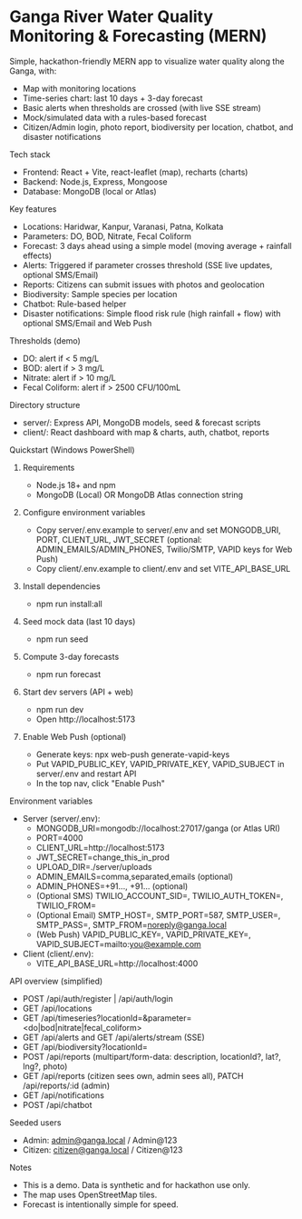 # Ganga River Water Quality Monitoring & Forecasting (MERN)

Simple, hackathon-friendly MERN app to visualize water quality along the Ganga, with:
- Map with monitoring locations
- Time-series chart: last 10 days + 3-day forecast
- Basic alerts when thresholds are crossed (with live SSE stream)
- Mock/simulated data with a rules-based forecast
- Citizen/Admin login, photo report, biodiversity per location, chatbot, and disaster notifications

Tech stack
- Frontend: React + Vite, react-leaflet (map), recharts (charts)
- Backend: Node.js, Express, Mongoose
- Database: MongoDB (local or Atlas)

Key features
- Locations: Haridwar, Kanpur, Varanasi, Patna, Kolkata
- Parameters: DO, BOD, Nitrate, Fecal Coliform
- Forecast: 3 days ahead using a simple model (moving average + rainfall effects)
- Alerts: Triggered if parameter crosses threshold (SSE live updates, optional SMS/Email)
- Reports: Citizens can submit issues with photos and geolocation
- Biodiversity: Sample species per location
- Chatbot: Rule-based helper
- Disaster notifications: Simple flood risk rule (high rainfall + flow) with optional SMS/Email and Web Push

Thresholds (demo)
- DO: alert if < 5 mg/L
- BOD: alert if > 3 mg/L
- Nitrate: alert if > 10 mg/L
- Fecal Coliform: alert if > 2500 CFU/100mL

Directory structure
- server/: Express API, MongoDB models, seed & forecast scripts
- client/: React dashboard with map & charts, auth, chatbot, reports

Quickstart (Windows PowerShell)
1) Requirements
   - Node.js 18+ and npm
   - MongoDB (Local) OR MongoDB Atlas connection string

2) Configure environment variables
   - Copy server/.env.example to server/.env and set MONGODB_URI, PORT, CLIENT_URL, JWT_SECRET (optional: ADMIN_EMAILS/ADMIN_PHONES, Twilio/SMTP, VAPID keys for Web Push)
   - Copy client/.env.example to client/.env and set VITE_API_BASE_URL

3) Install dependencies
   - npm run install:all

4) Seed mock data (last 10 days)
   - npm run seed

5) Compute 3-day forecasts
   - npm run forecast

6) Start dev servers (API + web)
   - npm run dev
   - Open http://localhost:5173

7) Enable Web Push (optional)
   - Generate keys: npx web-push generate-vapid-keys
   - Put VAPID_PUBLIC_KEY, VAPID_PRIVATE_KEY, VAPID_SUBJECT in server/.env and restart API
   - In the top nav, click "Enable Push"

Environment variables
- Server (server/.env):
  - MONGODB_URI=mongodb://localhost:27017/ganga (or Atlas URI)
  - PORT=4000
  - CLIENT_URL=http://localhost:5173
  - JWT_SECRET=change_this_in_prod
  - UPLOAD_DIR=./server/uploads
  - ADMIN_EMAILS=comma,separated,emails (optional)
  - ADMIN_PHONES=+91..., +91... (optional)
  - (Optional SMS) TWILIO_ACCOUNT_SID=, TWILIO_AUTH_TOKEN=, TWILIO_FROM=
  - (Optional Email) SMTP_HOST=, SMTP_PORT=587, SMTP_USER=, SMTP_PASS=, SMTP_FROM=noreply@ganga.local
  - (Web Push) VAPID_PUBLIC_KEY=, VAPID_PRIVATE_KEY=, VAPID_SUBJECT=mailto:you@example.com
- Client (client/.env):
  - VITE_API_BASE_URL=http://localhost:4000

API overview (simplified)
- POST /api/auth/register | /api/auth/login
- GET /api/locations
- GET /api/timeseries?locationId=<id>&parameter=<do|bod|nitrate|fecal_coliform>
- GET /api/alerts and GET /api/alerts/stream (SSE)
- GET /api/biodiversity?locationId=<id>
- POST /api/reports (multipart/form-data: description, locationId?, lat?, lng?, photo)
- GET /api/reports (citizen sees own, admin sees all), PATCH /api/reports/:id (admin)
- GET /api/notifications
- POST /api/chatbot

Seeded users
- Admin: admin@ganga.local / Admin@123
- Citizen: citizen@ganga.local / Citizen@123

Notes
- This is a demo. Data is synthetic and for hackathon use only.
- The map uses OpenStreetMap tiles.
- Forecast is intentionally simple for speed.

